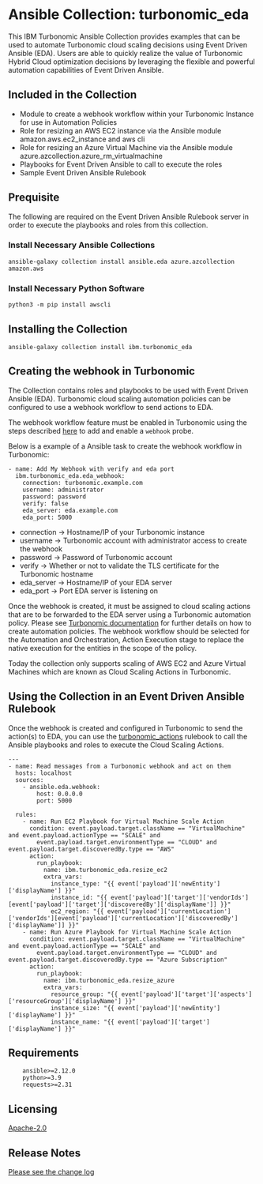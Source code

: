 # Ansible Collection: turbonomic_eda

This IBM Turbonomic Ansible Collection provides examples that can be used to automate Turbonomic cloud scaling decisions using Event Driven Ansible (EDA). Users are able to quickly realize the value of Turbonomic Hybrid Cloud optimization decisions by leveraging the flexible and powerful automation capabilities of Event Driven Ansible.

## Included in the Collection
- Module to create a webhook workflow within your Turbonomic Instance for use in Automation Policies
- Role for resizing an AWS EC2 instance via the Ansible module amazon.aws.ec2_instance and aws cli
- Role for resizing an Azure Virtual Machine via the Ansible module azure.azcollection.azure_rm_virtualmachine
- Playbooks for Event Driven Ansible to call to execute the roles
- Sample Event Driven Ansible Rulebook

## Prequisite
The following are required on the Event Driven Ansible Rulebook server in order to execute the playbooks and
roles from this collection.

### Install Necessary Ansible Collections

```
ansible-galaxy collection install ansible.eda azure.azcollection amazon.aws
```

### Install Necessary Python Software

```
python3 -m pip install awscli
```

## Installing the Collection

```
ansible-galaxy collection install ibm.turbonomic_eda
```

## Creating the webhook in Turbonomic
The Collection contains roles and playbooks to be used with Event Driven Ansible (EDA). Turbonomic cloud scaling automation policies can be configured to use a webhook workflow to send actions to EDA.

The webhook workflow feature must be enabled in Turbonomic using the steps described [here](https://www.ibm.com/docs/en/tarm/latest?topic=tasks-optional-enabling-disabling-probe-components) to add and enable a `webhook` probe.

Below is a example of a Ansible task to create the webhook workflow in Turbonomic:

```---
- name: Add My Webhook with verify and eda port
  ibm.turbonomic_eda.eda_webhook:
    connection: turbonomic.example.com
    username: administrator
    password: password
    verify: false
    eda_server: eda.example.com
    eda_port: 5000
```

- connection -> Hostname/IP of your Turbonomic instance
- username -> Turbonomic account with administrator access to create the webhook
- password -> Password of Turbonomic account
- verify -> Whether or not to validate the TLS certificate for the Turbonomic hostname
- eda_server -> Hostname/IP of your EDA server
- eda_port -> Port EDA server is listening on

Once the webhook is created, it must be assigned to cloud scaling actions that are to be forwarded to the
EDA server using a Turbonomic automation policy.  Please see [Turbonomic documentation](https://www.ibm.com/docs/en/tarm/latest?topic=policies-creating-automation) for further details on how to create automation policies. The webhook workflow should be selected for the Automation and Orchestration, Action Execution stage to replace the native execution for the entities in the scope of the policy.

Today the collection only supports scaling of AWS EC2 and Azure Virtual Machines which are known as Cloud Scaling Actions in Turbonomic.

## Using the Collection in an Event Driven Ansible Rulebook
Once the webhook is created and configured in Turbonomic to send the action(s) to EDA, you can use the [turbonomic_actions](extensions/eda/rulebooks/turbonomic_actions.yml) rulebook to call the Ansible playbooks and roles to execute the Cloud Scaling Actions.

```
---
- name: Read messages from a Turbonomic webhook and act on them
  hosts: localhost
  sources:
    - ansible.eda.webhook:
        host: 0.0.0.0
        port: 5000

  rules:
    - name: Run EC2 Playbook for Virtual Machine Scale Action
      condition: event.payload.target.className == "VirtualMachine" and event.payload.actionType == "SCALE" and
        event.payload.target.environmentType == "CLOUD" and event.payload.target.discoveredBy.type == "AWS"
      action:
        run_playbook:
          name: ibm.turbonomic_eda.resize_ec2
          extra_vars:
            instance_type: "{{ event['payload']['newEntity']['displayName'] }}"
            instance_id: "{{ event['payload']['target']['vendorIds'][event['payload']['target']['discoveredBy']['displayName']] }}"
            ec2_region: "{{ event['payload']['currentLocation']['vendorIds'][event['payload']['currentLocation']['discoveredBy']['displayName']] }}"
    - name: Run Azure Playbook for Virtual Machine Scale Action
      condition: event.payload.target.className == "VirtualMachine" and event.payload.actionType == "SCALE" and
        event.payload.target.environmentType == "CLOUD" and event.payload.target.discoveredBy.type == "Azure Subscription"
      action:
        run_playbook:
          name: ibm.turbonomic_eda.resize_azure
          extra_vars:
            resource_group: "{{ event['payload']['target']['aspects']['resourceGroup']['displayName'] }}"
            instance_size: "{{ event['payload']['newEntity']['displayName'] }}"
            instance_name: "{{ event['payload']['target']['displayName'] }}"
```

## Requirements

```
    ansible>=2.12.0
    python>=3.9 
    requests>=2.31
```

## Licensing

[Apache-2.0](http://www.apache.org/licenses/LICENSE-2.0)  


## Release Notes

[Please see the change log](https://github.com/IBM/turbonomic-ansible-eda/blob/main/changelogs/changelog.yaml)
